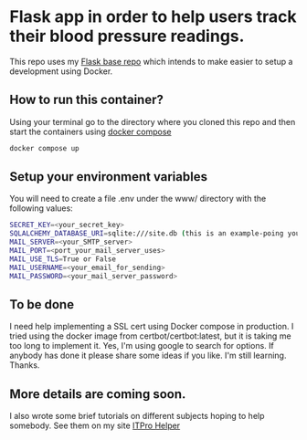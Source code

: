 # Flask app in order to help users track their blood pressure readings.
This repo uses my [Flask base repo](https://github.com/itprohelper/flask_base) which intends to make easier to setup a development using Docker.

## How to run this container?
Using your terminal go to the directory where you cloned this repo and then start the containers using [docker compose](https://docs.docker.com/compose/)

```bash
docker compose up
```
## Setup your environment variables
You will need to create a file .env under the www/ directory with the following values:

```bash
SECRET_KEY=<your_secret_key>
SQLALCHEMY_DATABASE_URI=sqlite:///site.db (this is an example-poing your DB to the right location)
MAIL_SERVER=<your_SMTP_server>
MAIL_PORT=<port_your_mail_server_uses>
MAIL_USE_TLS=True or False
MAIL_USERNAME=<your_email_for_sending>
MAIL_PASSWORD=<your_mail_server_password>
```

## To be done
I need help implementing a SSL cert using Docker compose in production. I tried using the docker image from certbot/certbot:latest, but 
it is taking me too long to implement it. Yes, I'm using google to search for options. If anybody has done it please share some ideas if you like. I'm still learning. Thanks.

## More details are coming soon.
I also wrote some brief tutorials on different subjects hoping to help somebody.
See them on my site [ITPro Helper](https://itprohelper.com)
